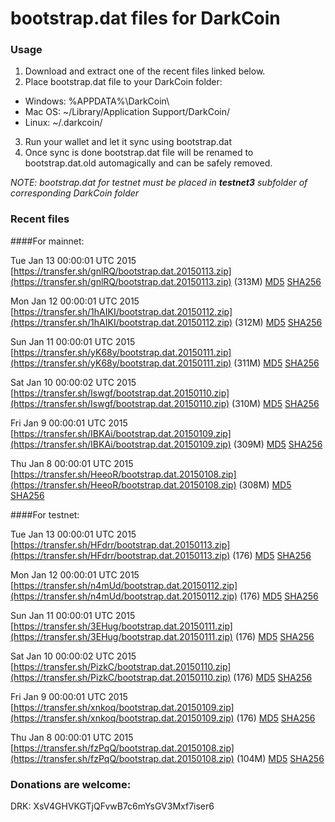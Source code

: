 # bootstrap.dat files for DarkCoin

### Usage

1. Download and extract one of the recent files linked below.
2. Place bootstrap.dat file to your DarkCoin folder:
 - Windows: %APPDATA%\DarkCoin\
 - Mac OS: ~/Library/Application Support/DarkCoin/
 - Linux: ~/.darkcoin/
3. Run your wallet and let it sync using bootstrap.dat
4. Once sync is done bootstrap.dat file will be renamed to bootstrap.dat.old automagically and can be safely removed.

_NOTE: bootstrap.dat for testnet must be placed in **testnet3** subfolder of corresponding DarkCoin folder_

### Recent files

####For mainnet:

Tue Jan 13 00:00:01 UTC 2015 [https://transfer.sh/gnlRQ/bootstrap.dat.20150113.zip](https://transfer.sh/gnlRQ/bootstrap.dat.20150113.zip) (313M) [MD5](https://transfer.sh/RQCyu/md5.txt) [SHA256](https://transfer.sh/p8NZX/sha256.txt)

Mon Jan 12 00:00:01 UTC 2015 [https://transfer.sh/1hAIKI/bootstrap.dat.20150112.zip](https://transfer.sh/1hAIKI/bootstrap.dat.20150112.zip) (312M) [MD5](https://transfer.sh/16EBSx/md5.txt) [SHA256](https://transfer.sh/1ba7D4/sha256.txt)

Sun Jan 11 00:00:01 UTC 2015 [https://transfer.sh/yK68y/bootstrap.dat.20150111.zip](https://transfer.sh/yK68y/bootstrap.dat.20150111.zip) (311M) [MD5](https://transfer.sh/2UsEA/md5.txt) [SHA256](https://transfer.sh/12ekm9/sha256.txt)

Sat Jan 10 00:00:02 UTC 2015 [https://transfer.sh/Iswgf/bootstrap.dat.20150110.zip](https://transfer.sh/Iswgf/bootstrap.dat.20150110.zip) (310M) [MD5](https://transfer.sh/wfH3m/md5.txt) [SHA256](https://transfer.sh/dOY68/sha256.txt)

Fri Jan  9 00:00:01 UTC 2015 [https://transfer.sh/IBKAi/bootstrap.dat.20150109.zip](https://transfer.sh/IBKAi/bootstrap.dat.20150109.zip) (309M) [MD5](https://transfer.sh/AjPYK/md5.txt) [SHA256](https://transfer.sh/199nw1/sha256.txt)

Thu Jan  8 00:00:01 UTC 2015 [https://transfer.sh/HeeoR/bootstrap.dat.20150108.zip](https://transfer.sh/HeeoR/bootstrap.dat.20150108.zip) (308M) [MD5](https://transfer.sh/MPTTy/md5.txt) [SHA256](https://transfer.sh/I4R4H/sha256.txt)

####For testnet:

Tue Jan 13 00:00:01 UTC 2015 [https://transfer.sh/HFdrr/bootstrap.dat.20150113.zip](https://transfer.sh/HFdrr/bootstrap.dat.20150113.zip) (176) [MD5](https://transfer.sh/adv9Y/md5.txt) [SHA256](https://transfer.sh/Bq2nP/sha256.txt)

Mon Jan 12 00:00:01 UTC 2015 [https://transfer.sh/n4mUd/bootstrap.dat.20150112.zip](https://transfer.sh/n4mUd/bootstrap.dat.20150112.zip) (176) [MD5](https://transfer.sh/17kyUU/md5.txt) [SHA256](https://transfer.sh/1eZ23n/sha256.txt)

Sun Jan 11 00:00:01 UTC 2015 [https://transfer.sh/3EHug/bootstrap.dat.20150111.zip](https://transfer.sh/3EHug/bootstrap.dat.20150111.zip) (176) [MD5](https://transfer.sh/s36eU/md5.txt) [SHA256](https://transfer.sh/nxUT3/sha256.txt)

Sat Jan 10 00:00:02 UTC 2015 [https://transfer.sh/PizkC/bootstrap.dat.20150110.zip](https://transfer.sh/PizkC/bootstrap.dat.20150110.zip) (176) [MD5](https://transfer.sh/r8gBr/md5.txt) [SHA256](https://transfer.sh/GA52q/sha256.txt)

Fri Jan  9 00:00:01 UTC 2015 [https://transfer.sh/xnkoq/bootstrap.dat.20150109.zip](https://transfer.sh/xnkoq/bootstrap.dat.20150109.zip) (176) [MD5](https://transfer.sh/V57UQ/md5.txt) [SHA256](https://transfer.sh/lCYw1/sha256.txt)

Thu Jan  8 00:00:01 UTC 2015 [https://transfer.sh/fzPqQ/bootstrap.dat.20150108.zip](https://transfer.sh/fzPqQ/bootstrap.dat.20150108.zip) (104M) [MD5](https://transfer.sh/ohZCM/md5.txt) [SHA256](https://transfer.sh/17Qn8y/sha256.txt)

### Donations are welcome:

DRK: XsV4GHVKGTjQFvwB7c6mYsGV3Mxf7iser6
